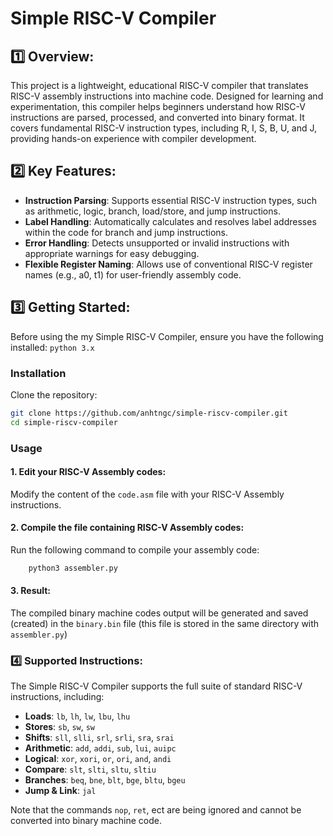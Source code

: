 # Simple RISC-V Compiler
## 1️⃣ Overview:
This project is a lightweight, educational RISC-V compiler that translates RISC-V assembly instructions into machine code. Designed for learning and experimentation, this compiler helps beginners understand how RISC-V instructions are parsed, processed, and converted into binary format. It covers fundamental RISC-V instruction types, including R, I, S, B, U, and J, providing hands-on experience with compiler development.

## 2️⃣ Key Features:
- **Instruction Parsing**: Supports essential RISC-V instruction types, such as arithmetic, logic, branch, load/store, and jump instructions.
- **Label Handling**: Automatically calculates and resolves label addresses within the code for branch and jump instructions.
- **Error Handling**: Detects unsupported or invalid instructions with appropriate warnings for easy debugging.
- **Flexible Register Naming**: Allows use of conventional RISC-V register names (e.g., a0, t1) for user-friendly assembly code.

## 3️⃣ Getting Started:
Before using the my Simple RISC-V Compiler, ensure you have the following installed: `python 3.x`
### Installation
Clone the repository:
```bash
git clone https://github.com/anhtngc/simple-riscv-compiler.git
cd simple-riscv-compiler
```
### Usage
#### 1. Edit your RISC-V Assembly codes:
Modify the content of the `code.asm` file with your RISC-V Assembly instructions.
#### 2. Compile the file containing RISC-V Assembly codes:
Run the following command to compile your assembly code:
```bash
    python3 assembler.py
```
#### 3. Result:
The compiled binary machine codes output will be generated and saved (created) in the `binary.bin` file (this file is stored in the same directory with `assembler.py`)

### 4️⃣ Supported Instructions:
The Simple RISC-V Compiler supports the full suite of standard RISC-V instructions, including:
- **Loads**: `lb`, `lh`, `lw`, `lbu`, `lhu`
- **Stores**: `sb`, `sw`, `sw`
- **Shifts**: `sll`, `slli`, `srl`, `srli`, `sra`, `srai`
- **Arithmetic**: `add`, `addi`, `sub`, `lui`, `auipc`
- **Logical**: `xor`, `xori`, `or`, `ori`, `and`, `andi`
- **Compare**: `slt`, `slti`, `sltu`, `sltiu`
- **Branches**: `beq`, `bne`, `blt`, `bge`, `bltu`, `bgeu`
- **Jump & Link**: `jal`

Note that the commands `nop`, `ret`, ect are being ignored and cannot be converted into binary machine code.

